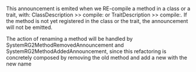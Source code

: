This announcement is emited when we RE-compile a method in a class or a trait, with: ClassDescription >> compile: or TraitDescription >> compile:. If the method is not yet registered in the class or the trait, the announcement will not be emitted.

The action of renaming a method will be handled by SystemRG2MethodRemovedAnnouncement and SystemRG2MethodAddedAnnouncement, since this refactoring is concretely composed by removing the old method and add a new with the new name  